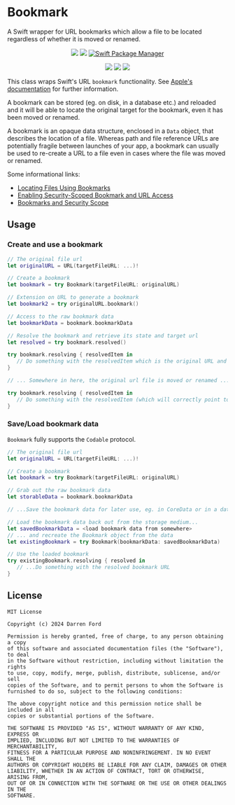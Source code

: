 # Bookmark

A Swift wrapper for URL bookmarks which allow a file to be located regardless of whether it is moved or renamed.

<p align="center">
    <img src="https://img.shields.io/github/v/tag/dagronf/Bookmark" />
    <img src="https://img.shields.io/badge/License-MIT-lightgrey" />
    <a href="https://swift.org/package-manager">
        <img src="https://img.shields.io/badge/spm-compatible-brightgreen.svg?style=flat" alt="Swift Package Manager" />
    </a>
</p>
<p align="center">
    <img src="https://img.shields.io/badge/macOS-10.13+-red" />
    <img src="https://img.shields.io/badge/iOS-14+-blue" />
    <img src="https://img.shields.io/badge/tvOS-14+-orange" />
</p>

This class wraps Swift's URL `bookmark` functionality. See [Apple's documentation](https://developer.apple.com/library/archive/documentation/FileManagement/Conceptual/FileSystemProgrammingGuide/AccessingFilesandDirectories/AccessingFilesandDirectories.html#//apple_ref/doc/uid/TP40010672-CH3-SW10) for further information.

A bookmark can be stored (eg. on disk, in a database etc.) and reloaded and it will be able to locate the original target for the bookmark, even it has been moved or renamed.

A bookmark is an opaque data structure, enclosed in a `Data` object, that describes the location of a file. Whereas path and file reference URLs are potentially fragile between launches of your app, a bookmark can usually be used to re-create a URL to a file even in cases where the file was moved or renamed.

Some informational links:

* [Locating Files Using Bookmarks](https://developer.apple.com/library/archive/documentation/FileManagement/Conceptual/FileSystemProgrammingGuide/AccessingFilesandDirectories/AccessingFilesandDirectories.html#//apple_ref/doc/uid/TP40010672-CH3-SW10)
* [Enabling Security-Scoped Bookmark and URL Access](https://developer.apple.com/documentation/professional_video_applications/fcpxml_reference/asset/media-rep/bookmark/enabling_security-scoped_bookmark_and_url_access)
* [Bookmarks and Security Scope](https://developer.apple.com/documentation/foundation/nsurl#1663783)

## Usage

### Create and use a bookmark

```swift
// The original file url
let originalURL = URL(targetFileURL: ...)!

// Create a bookmark
let bookmark = try Bookmark(targetFileURL: originalURL)

// Extension on URL to generate a bookmark
let bookmark2 = try originalURL.bookmark()

// Access to the raw bookmark data
let bookmarkData = bookmark.bookmarkData

// Resolve the bookmark and retrieve its state and target url
let resolved = try bookmark.resolved()

try bookmark.resolving { resolvedItem in
   // Do something with the resolvedItem which is the original URL and its state
}

// ... Somewhere in here, the original url file is moved or renamed ...

try bookmark.resolving { resolvedItem in
   // Do something with the resolvedItem (which will correctly point to the new URL location)
}
```

### Save/Load bookmark data

`Bookmark` fully supports the `Codable` protocol.

```swift
// The original file url
let originalURL = URL(targetFileURL: ...)!

// Create a bookmark
let bookmark = try Bookmark(targetFileURL: originalURL)

// Grab out the raw bookmark data
let storableData = bookmark.bookmarkData

// ...Save the bookmark data for later use, eg. in CoreData or in a database...

// Load the bookmark data back out from the storage medium...
let savedBookmarkData = <load bookmark data from somewhere>
// ... and recreate the Bookmark object from the data
let existingBookmark = try Bookmark(bookmarkData: savedBookmarkData)

// Use the loaded bookmark
try existingBookmark.resolving { resolved in
   // ...Do something with the resolved bookmark URL
}
```

## License

```
MIT License

Copyright (c) 2024 Darren Ford

Permission is hereby granted, free of charge, to any person obtaining a copy
of this software and associated documentation files (the "Software"), to deal
in the Software without restriction, including without limitation the rights
to use, copy, modify, merge, publish, distribute, sublicense, and/or sell
copies of the Software, and to permit persons to whom the Software is
furnished to do so, subject to the following conditions:

The above copyright notice and this permission notice shall be included in all
copies or substantial portions of the Software.

THE SOFTWARE IS PROVIDED "AS IS", WITHOUT WARRANTY OF ANY KIND, EXPRESS OR
IMPLIED, INCLUDING BUT NOT LIMITED TO THE WARRANTIES OF MERCHANTABILITY,
FITNESS FOR A PARTICULAR PURPOSE AND NONINFRINGEMENT. IN NO EVENT SHALL THE
AUTHORS OR COPYRIGHT HOLDERS BE LIABLE FOR ANY CLAIM, DAMAGES OR OTHER
LIABILITY, WHETHER IN AN ACTION OF CONTRACT, TORT OR OTHERWISE, ARISING FROM,
OUT OF OR IN CONNECTION WITH THE SOFTWARE OR THE USE OR OTHER DEALINGS IN THE
SOFTWARE.
```

